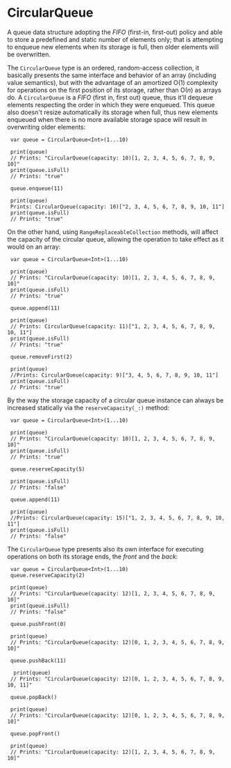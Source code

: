 # CircularQueue

A queue data structure adopting the *FIFO* (first-in, first-out) policy and able to store a predefined
and static number of elements only; that is attempting to enqueue new elements when its storage is full,
then older elements will be overwritten.

The `CircularQueue` type  is an ordered, random-access collection, it basically presents the same
interface and behavior of an array (including value semantics), but with the advantage
of an amortized O(1) complexity for operations on the first position of its storage,
rather than O(*n*) as arrays do.
A `CircularQueue` is a *FIFO* (first in, first out) queue, thus it'll dequeue elements respecting the order in which they were enqueued. This queue also doesn't resize automatically its storage when full, thus new elements enqueued when there is no more available storage space will result in overwriting older elements:

     var queue = CircularQueue<Int>(1...10)

     print(queue)
     // Prints: "CircularQueue(capacity: 10)[1, 2, 3, 4, 5, 6, 7, 8, 9, 10]"
     print(queue.isFull)
     // Prints: "true"

     queue.enqueue(11)

     print(queue)
     Prints: CircularQueue(capacity: 10)["2, 3, 4, 5, 6, 7, 8, 9, 10, 11"]
     print(queue.isFull)
     // Prints: "true"

On the other hand, using `RangeReplaceableCollection` methods, will affect the capacity of the circular queue, allowing the operation to take effect as it would on an array:

     var queue = CircularQueue<Int>(1...10)

     print(queue)
     // Prints: "CircularQueue(capacity: 10)[1, 2, 3, 4, 5, 6, 7, 8, 9, 10]"
     print(queue.isFull)
     // Prints: "true"

     queue.append(11)

     print(queue)
     // Prints: CircularQueue(capacity: 11)["1, 2, 3, 4, 5, 6, 7, 8, 9, 10, 11"]
     print(queue.isFull)
     // Prints: "true"

     queue.removeFirst(2)

     print(queue)
     //Prints: CircularQueue(capacity: 9)["3, 4, 5, 6, 7, 8, 9, 10, 11"]
     print(queue.isFull)
     // Prints: "true"

By the way the storage capacity of a circular queue instance can always be increased statically via the  `reserveCapacity(_:)` method:

     var queue = CircularQueue<Int>(1...10)

     print(queue)
     // Prints: "CircularQueue(capacity: 10)[1, 2, 3, 4, 5, 6, 7, 8, 9, 10]"
     print(queue.isFull)
     // Prints: "true"

     queue.reserveCapacity(5)

     print(queue.isFull)
     // Prints: "false"

     queue.append(11)

     print(queue)
     //Prints: CircularQueue(capacity: 15)["1, 2, 3, 4, 5, 6, 7, 8, 9, 10, 11"]
     print(queue.isFull)
     // Prints: "false"

The `CircularQueue` type presents also its own interface for executing operations on both its storage ends, the *front* and the *back*:

     var queue = CircularQueue<Int>(1...10)
     queue.reserveCapacity(2)

     print(queue)
     // Prints: "CircularQueue(capacity: 12)[1, 2, 3, 4, 5, 6, 7, 8, 9, 10]"
     print(queue.isFull)
     // Prints: "false"

     queue.pushFront(0)

     print(queue)
     // Prints: "CircularQueue(capacity: 12)[0, 1, 2, 3, 4, 5, 6, 7, 8, 9, 10]"

     queue.pushBack(11)

      print(queue)
     // Prints: "CircularQueue(capacity: 12)[0, 1, 2, 3, 4, 5, 6, 7, 8, 9, 10, 11]"

     queue.popBack()

     print(queue)
     // Prints: "CircularQueue(capacity: 12)[0, 1, 2, 3, 4, 5, 6, 7, 8, 9, 10]"

     queue.popFront()

     print(queue)
     // Prints: "CircularQueue(capacity: 12)[1, 2, 3, 4, 5, 6, 7, 8, 9, 10]"

